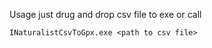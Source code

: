 Usage just drug and drop csv file to exe
or 
call 
```
INaturalistCsvToGpx.exe <path to csv file>
```
